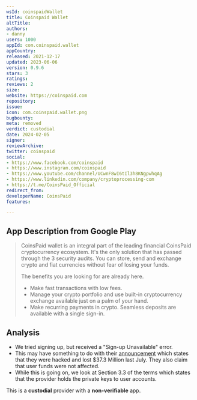 ```yaml
---
wsId: coinspaidWallet
title: Coinspaid Wallet
altTitle: 
authors:
- danny
users: 1000
appId: com.coinspaid.wallet
appCountry: 
released: 2021-12-17
updated: 2023-06-06
version: 0.9.6
stars: 3
ratings: 
reviews: 2
size: 
website: https://coinspaid.com
repository: 
issue: 
icon: com.coinspaid.wallet.png
bugbounty: 
meta: removed
verdict: custodial
date: 2024-02-05
signer: 
reviewArchive: 
twitter: coinspaid
social:
- https://www.facebook.com/coinspaid
- https://www.instagram.com/coinspaid
- https://www.youtube.com/channel/UCwnF8wI6tIl3h8KNgpwhqAg
- https://www.linkedin.com/company/cryptoprocessing-com
- https://t.me/CoinsPaid_Official
redirect_from: 
developerName: CoinsPaid
features: 

---
```


## App Description from Google Play

> CoinsPaid wallet is an integral part of the leading financial CoinsPaid cryptocurrency ecosystem. It's the only solution that has passed through the 3 security audits. You can store, send and exchange crypto and fiat currencies without fear of losing your funds.
>
> The benefits you are looking for are already here.
> - Make fast transactions with low fees.
> - Manage your crypto portfolio and use built-in cryptocurrency exchange available just on a palm of your hand.
> - Make recurring payments in crypto. Seamless deposits are available with a single sign-in.

## Analysis 

- We tried signing up, but received a "Sign-up Unavailable" error. 
- This may have something to do with their [announcement](https://coinspaid.com/tpost/0zx28tmj51-coinspaid-is-back-to-processing-after-be) which states that they were hacked and lost $37.3 Million last July. They also claim that user funds were not affected.
- While this is going on, we look at Section 3.3 of the terms which states that the provider holds the private keys to user accounts.

This is a **custodial** provider with a **non-verifiable** app.